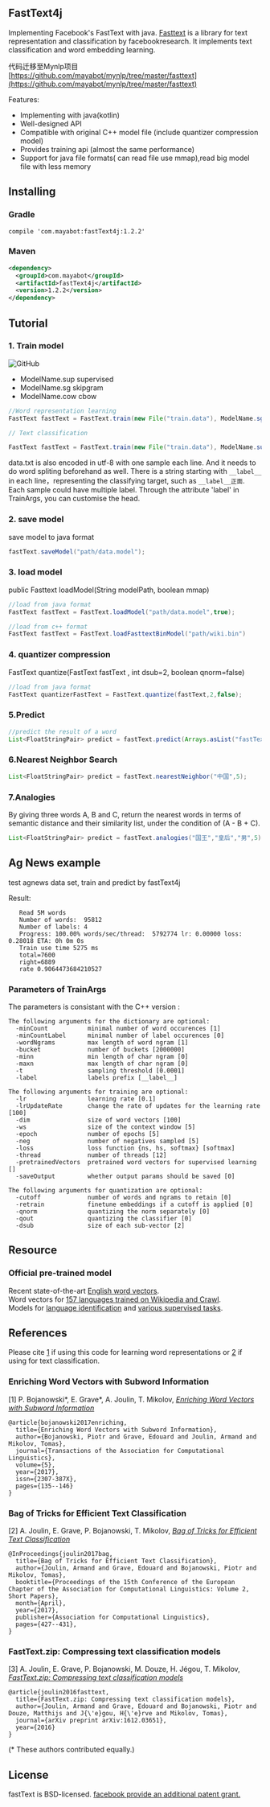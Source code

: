 ## FastText4j
   
   
   Implementing Facebook's FastText with java. [Fasttext](https://github.com/facebookresearch/fastText/) is a library for text representation and classification by facebookresearch. It implements text classification and word embedding learning.
   
   代码迁移至Mynlp项目 [https://github.com/mayabot/mynlp/tree/master/fasttext](https://github.com/mayabot/mynlp/tree/master/fasttext)
   
Features:

 * Implementing with java(kotlin)
 * Well-designed API
 * Compatible with original C++ model file (include quantizer compression model)
 * Provides training api (almost the same performance)
 * Support for java file formats( can read file use mmap),read big model file with less memory
 
## Installing

### Gradle
```
compile 'com.mayabot:fastText4j:1.2.2'
```

### Maven
```xml
<dependency>
  <groupId>com.mayabot</groupId>
  <artifactId>fastText4j</artifactId>
  <version>1.2.2</version>
</dependency>
```

## Tutorial

### 1. Train model
![GitHub](https://cdn.mayabot.com/nlp/wiki-images/fast_train.png "GitHub,Social Coding")

- ModelName.sup supervised
- ModelName.sg   skipgram
- ModelName.cow cbow

```java
//Word representation learning
FastText fastText = FastText.train(new File("train.data"), ModelName.sg);

// Text classification

FastText fastText = FastText.train(new File("train.data"), ModelName.sup);

```

data.txt is also encoded in utf-8 with one sample each line. And it needs to do word spliting beforehand as well. There is a string starting with ```__label__``` in each line，representing the classifying target, such as ```__label__正面```. Each sample could have  multiple label. Through the attribute 'label' in TrainArgs, you can customise the head.

### 2. save model

save model to java format
```java
fastText.saveModel("path/data.model");
```

### 3. load model

public Fasttext loadModel(String modelPath, boolean mmap)

```java
//load from java format 
FastText fastText = FastText.loadModel("path/data.model",true);

//load from c++ format
FastText fastText = FastText.loadFasttextBinModel("path/wiki.bin") 

```

### 4. quantizer compression
 FastText quantize(FastText fastText , int dsub=2, boolean qnorm=false)
```java
//load from java format 
FastText quantizerFastText = FastText.quantize(fastText,2,false);
```


### 5.Predict
```java
//predict the result of a word
List<FloatStringPair> predict = fastText.predict(Arrays.asList("fastText在预测标签时使用了非线性激活函数".split(" ")), 5);
```

### 6.Nearest Neighbor Search
```java
List<FloatStringPair> predict = fastText.nearestNeighbor("中国",5);
```

### 7.Analogies
By giving three words A, B and C, return the nearest words in terms of semantic distance and their similarity list, under the condition of (A - B + C).
```java
List<FloatStringPair> predict = fastText.analogies("国王","皇后","男",5);
```

## Ag News example

test agnews data set, train and predict by fastText4j

Result:
```text
   Read 5M words
   Number of words:  95812
   Number of labels: 4
   Progress: 100.00% words/sec/thread:  5792774 lr: 0.00000 loss: 0.28018 ETA: 0h 0m 0s
   Train use time 5275 ms
   total=7600
   right=6889
   rate 0.9064473684210527
```

### Parameters of TrainArgs

The parameters is consistant with the C++ version :
```
The following arguments for the dictionary are optional:
  -minCount           minimal number of word occurences [1]
  -minCountLabel      minimal number of label occurences [0]
  -wordNgrams         max length of word ngram [1]
  -bucket             number of buckets [2000000]
  -minn               min length of char ngram [0]
  -maxn               max length of char ngram [0]
  -t                  sampling threshold [0.0001]
  -label              labels prefix [__label__]

The following arguments for training are optional:
  -lr                 learning rate [0.1]
  -lrUpdateRate       change the rate of updates for the learning rate [100]
  -dim                size of word vectors [100]
  -ws                 size of the context window [5]
  -epoch              number of epochs [5]
  -neg                number of negatives sampled [5]
  -loss               loss function {ns, hs, softmax} [softmax]
  -thread             number of threads [12]
  -pretrainedVectors  pretrained word vectors for supervised learning []
  -saveOutput         whether output params should be saved [0]

The following arguments for quantization are optional:
  -cutoff             number of words and ngrams to retain [0]
  -retrain            finetune embeddings if a cutoff is applied [0]
  -qnorm              quantizing the norm separately [0]
  -qout               quantizing the classifier [0]
  -dsub               size of each sub-vector [2]
```

## Resource
### Official pre-trained model
Recent state-of-the-art [English word vectors](https://fasttext.cc/docs/en/english-vectors.html).<br/>
Word vectors for [157 languages trained on Wikipedia and Crawl](https://github.com/facebookresearch/fastText/blob/master/docs/crawl-vectors.md).<br/>
Models for [language identification](https://fasttext.cc/docs/en/language-identification.html#content) and [various supervised tasks](https://fasttext.cc/docs/en/supervised-models.html#content).

## References

Please cite [1](#enriching-word-vectors-with-subword-information) if using this code for learning word representations or [2](#bag-of-tricks-for-efficient-text-classification) if using for text classification.

### Enriching Word Vectors with Subword Information

[1] P. Bojanowski\*, E. Grave\*, A. Joulin, T. Mikolov, [*Enriching Word Vectors with Subword Information*](https://arxiv.org/abs/1607.04606)

```
@article{bojanowski2017enriching,
  title={Enriching Word Vectors with Subword Information},
  author={Bojanowski, Piotr and Grave, Edouard and Joulin, Armand and Mikolov, Tomas},
  journal={Transactions of the Association for Computational Linguistics},
  volume={5},
  year={2017},
  issn={2307-387X},
  pages={135--146}
}
```

### Bag of Tricks for Efficient Text Classification

[2] A. Joulin, E. Grave, P. Bojanowski, T. Mikolov, [*Bag of Tricks for Efficient Text Classification*](https://arxiv.org/abs/1607.01759)

```
@InProceedings{joulin2017bag,
  title={Bag of Tricks for Efficient Text Classification},
  author={Joulin, Armand and Grave, Edouard and Bojanowski, Piotr and Mikolov, Tomas},
  booktitle={Proceedings of the 15th Conference of the European Chapter of the Association for Computational Linguistics: Volume 2, Short Papers},
  month={April},
  year={2017},
  publisher={Association for Computational Linguistics},
  pages={427--431},
}
```

### FastText.zip: Compressing text classification models

[3] A. Joulin, E. Grave, P. Bojanowski, M. Douze, H. Jégou, T. Mikolov, [*FastText.zip: Compressing text classification models*](https://arxiv.org/abs/1612.03651)

```
@article{joulin2016fasttext,
  title={FastText.zip: Compressing text classification models},
  author={Joulin, Armand and Grave, Edouard and Bojanowski, Piotr and Douze, Matthijs and J{\'e}gou, H{\'e}rve and Mikolov, Tomas},
  journal={arXiv preprint arXiv:1612.03651},
  year={2016}
}
```

(\* These authors contributed equally.)

## License

fastText is BSD-licensed. [facebook provide an additional patent grant.](https://github.com/facebookresearch/fastText/blob/master/PATENTS)
